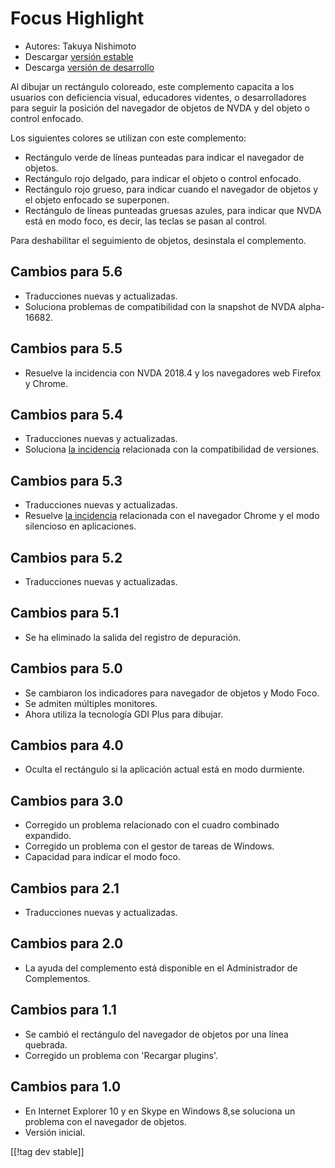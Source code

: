 # Focus Highlight #

* Autores: Takuya Nishimoto
* Descargar [versión estable][2]
* Descarga [versión de desarrollo][1]

Al dibujar un rectángulo coloreado, este complemento capacita a los usuarios
con deficiencia visual, educadores videntes, o desarrolladores para seguir
la posición del navegador de objetos de NVDA y del objeto o control
enfocado.

Los siguientes colores se utilizan con este complemento:

* Rectángulo verde de líneas punteadas para indicar el navegador de objetos.
* Rectángulo rojo delgado, para indicar el objeto o control enfocado.
* Rectángulo rojo grueso, para indicar cuando el navegador de objetos y el
  objeto enfocado se superponen.
* Rectángulo de líneas punteadas gruesas azules, para indicar que NVDA está
  en modo foco, es decir, las teclas se pasan al control.

Para deshabilitar el seguimiento de objetos, desinstala el complemento.

## Cambios para 5.6 ##

* Traducciones nuevas y actualizadas.
* Soluciona problemas de compatibilidad con la snapshot de NVDA alpha-16682.

## Cambios para 5.5 ##

* Resuelve la incidencia con NVDA 2018.4 y los navegadores web Firefox y
  Chrome.

## Cambios para 5.4 ##

* Traducciones nuevas y actualizadas.
* Soluciona [la
  incidencia](https://github.com/nvdajp/focusHighlight/issues/11)
  relacionada con la compatibilidad de versiones.

## Cambios para 5.3 ##

* Traducciones nuevas y actualizadas.
* Resuelve [la
  incidencia](https://github.com/nvdajp/focusHighlight/issues/10)
  relacionada con el navegador Chrome y el modo silencioso en aplicaciones.

## Cambios para 5.2 ##

* Traducciones nuevas y actualizadas.

## Cambios para 5.1 ##

* Se ha eliminado la salida del registro de depuración.

## Cambios para 5.0 ##

* Se cambiaron los indicadores para navegador de objetos y Modo Foco.
* Se admiten múltiples monitores.
* Ahora utiliza la tecnología GDI Plus para dibujar.

## Cambios para 4.0 ##

* Oculta el rectángulo si la aplicación actual está en modo durmiente.

## Cambios para 3.0 ##

* Corregido un problema relacionado con el cuadro combinado expandido.
* Corregido un problema  con el gestor de tareas de Windows.
* Capacidad para indicar el modo foco.

## Cambios para 2.1 ##

* Traducciones nuevas y actualizadas.

## Cambios para 2.0 ##

* La ayuda del complemento está disponible en el Administrador de
  Complementos.

## Cambios para 1.1 ##

* Se cambió el rectángulo del navegador de objetos por  una línea quebrada.
* Corregido un problema  con 'Recargar plugins'.

## Cambios para 1.0 ##

* En Internet Explorer 10 y en Skype en Windows 8,se soluciona un problema
  con el navegador de objetos.
* Versión inicial.


[[!tag dev stable]]

[1]: https://addons.nvda-project.org/files/get.php?file=fh-dev

[2]: https://addons.nvda-project.org/files/get.php?file=fh
